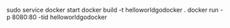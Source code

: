 sudo service docker start
docker build -t helloworldgodocker .
docker run -p 8080:80 -tid helloworldgodocker